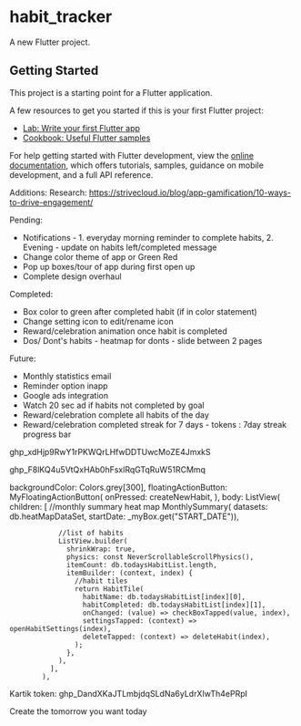 # habit_tracker

A new Flutter project.

## Getting Started

This project is a starting point for a Flutter application.

A few resources to get you started if this is your first Flutter project:

- [Lab: Write your first Flutter app](https://docs.flutter.dev/get-started/codelab)
- [Cookbook: Useful Flutter samples](https://docs.flutter.dev/cookbook)

For help getting started with Flutter development, view the
[online documentation](https://docs.flutter.dev/), which offers tutorials,
samples, guidance on mobile development, and a full API reference.

Additions:
Research:
https://strivecloud.io/blog/app-gamification/10-ways-to-drive-engagement/

Pending:
- Notifications - 1. everyday morning reminder to complete habits, 2. Evening - update on habits left/completed message
- Change color theme of app or Green Red
- Pop up boxes/tour of app during first open up
- Complete design overhaul


Completed:
- Box color to green after completed habit (if in color statement)
- Change setting icon to edit/rename icon
- Reward/celebration animation once habit is completed
- Dos/ Dont's habits - heatmap for donts - slide between 2 pages

Future:
- Monthly statistics email
- Reminder option inapp
- Google ads integration
- Watch 20 sec ad if habits not completed by goal
- Reward/celebration complete all habits of the day
- Reward/celebration completed streak for 7 days - tokens : 7day streak progress bar

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

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



backgroundColor: Colors.grey[300],
        floatingActionButton: MyFloatingActionButton(
            onPressed: createNewHabit,
        ),
        body: ListView(
              children: [
                //monthly summary heat map
                MonthlySummary(
                    datasets: db.heatMapDataSet,
                    startDate: _myBox.get("START_DATE")),

                //list of habits
                ListView.builder(
                  shrinkWrap: true,
                  physics: const NeverScrollableScrollPhysics(),
                  itemCount: db.todaysHabitList.length,
                  itemBuilder: (context, index) {
                    //habit tiles
                    return HabitTile(
                      habitName: db.todaysHabitList[index][0],
                      habitCompleted: db.todaysHabitList[index][1],
                      onChanged: (value) => checkBoxTapped(value, index),
                      settingsTapped: (context) => openHabitSettings(index),
                      deleteTapped: (context) => deleteHabit(index),
                    );
                  },
                ),
              ],
            ),

Kartik token: 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

Create the tomorrow you want today

